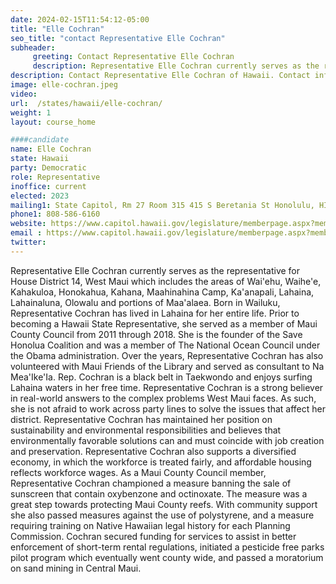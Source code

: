 ```yaml
---
date: 2024-02-15T11:54:12-05:00
title: "Elle Cochran"
seo_title: "contact Representative Elle Cochran"
subheader:
     greeting: Contact Representative Elle Cochran
     description: Representative Elle Cochran currently serves as the representative for House District 14, West Maui which includes the areas of Wai'ehu, Waihe'e, Kahakuloa, Honokahua, Kahana, Maahinahina Camp, Ka'anapali, Lahaina, Lahainaluna, Olowalu and portions of Maa'alaea.
description: Contact Representative Elle Cochran of Hawaii. Contact information for Elle Cochran includes email address, phone number, and mailing address.
image: elle-cochran.jpeg
video:
url:  /states/hawaii/elle-cochran/
weight: 1
layout: course_home

####candidate
name: Elle Cochran
state: Hawaii
party: Democratic
role: Representative
inoffice: current
elected: 2023
mailing1: State Capitol, Rm 27 Room 315 415 S Beretania St Honolulu, HI 96813
phone1: 808-586-6160
website: https://www.capitol.hawaii.gov/legislature/memberpage.aspx?member=253&year=2024/
email : https://www.capitol.hawaii.gov/legislature/memberpage.aspx?member=253&year=2024/
twitter:
---
```


Representative Elle Cochran currently serves as the representative for House District 14, West Maui which includes the areas of Wai'ehu, Waihe'e, Kahakuloa, Honokahua, Kahana, Maahinahina Camp, Ka'anapali, Lahaina, Lahainaluna, Olowalu and portions of Maa'alaea.
Born in Wailuku, Representative Cochran has lived in Lahaina for her entire life. Prior to becoming a Hawaii State Representative, she served as a member of Maui County Council from 2011 through 2018. She is the founder of the Save Honolua Coalition and was a member of The National Ocean Council under the Obama administration. Over the years, Representative Cochran has also volunteered with Maui Friends of the Library and served as consultant to Na Mea'Ike'Ia. Rep. Cochran is a black belt in Taekwondo and enjoys surfing Lahaina waters in her free time.
Representative Cochran is a strong believer in real-world answers to the complex problems West Maui faces. As such, she is not afraid to work across party lines to solve the issues that affect her district. Representative Cochran has maintained her position on sustainability and environmental responsibilities and believes that environmentally favorable solutions can and must coincide with job creation and preservation. Representative Cochran also supports a diversified economy, in which the workforce is treated fairly, and affordable housing reflects workforce wages.
As a Maui County Council member, Representative Cochran championed a measure banning the sale of sunscreen that contain oxybenzone and octinoxate. The measure was a great step towards protecting Maui County reefs. With community support she also passed measures against the use of polystyrene, and a measure requiring training on Native Hawaiian legal history for each Planning Commission. Cochran secured funding for services to assist in better enforcement of short-term rental regulations, initiated a pesticide free parks pilot program which eventually went county wide, and passed a moratorium on sand mining in Central Maui.
